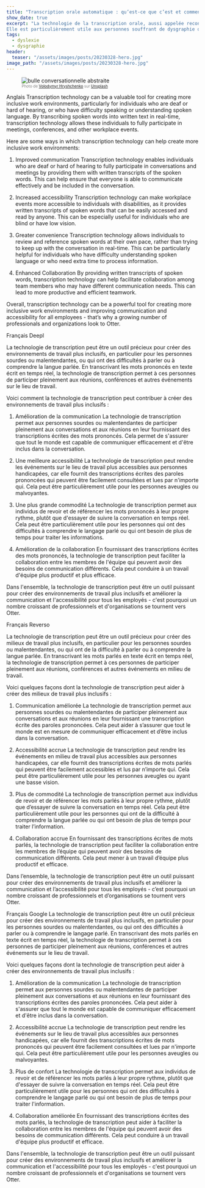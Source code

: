 ```yaml
---
title: "Transcription orale automatique : qu’est-ce que c’est et comment ça marche ?"
show_date: true
excerpt: "La technologie de la transcription orale, aussi appelée reconnaissance vocale ou dictée assistée permet d’écrire des mots en les prononçant à haute voix.
Elle est particulièrement utile aux personnes souffrant de dysgraphie ou de dyslexie, et d’autres troubles de l’apprentissage et de la pensée qui ont un impact sur l’écriture."
tags:
  - dyslexie
  - dysgraphie
header:
  teaser: "/assets/images/posts/20230328-hero.jpg"
image_path: "/assets/images/posts/20230328-hero.jpg"
---
```


<figure>
<img src="{{ site.url }}{{ site.baseurl }}/assets/images/posts/20230328-hero.jpg" alt="bulle conversationnelle abstraite" class="full">
<figcaption style="color:grey; font-size:10px;">Photo de <a href="https://unsplash.com/@lunarts?utm_source=unsplash&utm_medium=referral&utm_content=creditCopyText">Volodymyr Hryshchenko</a> sur <a href="https://unsplash.com/fr/photos/V5vqWC9gyEU?utm_source=unsplash&utm_medium=referral&utm_content=creditCopyText">Unsplash</a>
  </figcaption>
</figure>

Anglais
Transcription technology can be a valuable tool for creating more inclusive work environments, particularly for individuals who are deaf or hard of hearing, or who have difficulty speaking or understanding spoken language. By transcribing spoken words into written text in real-time, transcription technology allows these individuals to fully participate in meetings, conferences, and other workplace events.

Here are some ways in which transcription technology can help create more inclusive work environments:

1. Improved communication
Transcription technology enables individuals who are deaf or hard of hearing to fully participate in conversations and meetings by providing them with written transcripts of the spoken words. This can help ensure that everyone is able to communicate effectively and be included in the conversation.

2. Increased accessibility
Transcription technology can make workplace events more accessible to individuals with disabilities, as it provides written transcripts of spoken words that can be easily accessed and read by anyone. This can be especially useful for individuals who are blind or have low vision.

3. Greater convenience
Transcription technology allows individuals to review and reference spoken words at their own pace, rather than trying to keep up with the conversation in real-time. This can be particularly helpful for individuals who have difficulty understanding spoken language or who need extra time to process information.

4. Enhanced Collaboration
By providing written transcripts of spoken words, transcription technology can help facilitate collaboration among team members who may have different communication needs. This can lead to more productive and efficient teamwork.

Overall, transcription technology can be a powerful tool for creating more inclusive work environments and improving communication and accessibility for all employees - that’s why a growing number of professionals and organizations look to Otter.

Français Deepl

La technologie de transcription peut être un outil précieux pour créer des environnements de travail plus inclusifs, en particulier pour les personnes sourdes ou malentendantes, ou qui ont des difficultés à parler ou à comprendre la langue parlée. En transcrivant les mots prononcés en texte écrit en temps réel, la technologie de transcription permet à ces personnes de participer pleinement aux réunions, conférences et autres événements sur le lieu de travail.

Voici comment la technologie de transcription peut contribuer à créer des environnements de travail plus inclusifs :

1. Amélioration de la communication
La technologie de transcription permet aux personnes sourdes ou malentendantes de participer pleinement aux conversations et aux réunions en leur fournissant des transcriptions écrites des mots prononcés. Cela permet de s'assurer que tout le monde est capable de communiquer efficacement et d'être inclus dans la conversation.

2. Une meilleure accessibilité
La technologie de transcription peut rendre les événements sur le lieu de travail plus accessibles aux personnes handicapées, car elle fournit des transcriptions écrites des paroles prononcées qui peuvent être facilement consultées et lues par n'importe qui. Cela peut être particulièrement utile pour les personnes aveugles ou malvoyantes.

3. Une plus grande commodité
La technologie de transcription permet aux individus de revoir et de référencer les mots prononcés à leur propre rythme, plutôt que d'essayer de suivre la conversation en temps réel. Cela peut être particulièrement utile pour les personnes qui ont des difficultés à comprendre le langage parlé ou qui ont besoin de plus de temps pour traiter les informations.

4. Amélioration de la collaboration
En fournissant des transcriptions écrites des mots prononcés, la technologie de transcription peut faciliter la collaboration entre les membres de l'équipe qui peuvent avoir des besoins de communication différents. Cela peut conduire à un travail d'équipe plus productif et plus efficace.

Dans l'ensemble, la technologie de transcription peut être un outil puissant pour créer des environnements de travail plus inclusifs et améliorer la communication et l'accessibilité pour tous les employés - c'est pourquoi un nombre croissant de professionnels et d'organisations se tournent vers Otter.

Français Reverso

La technologie de transcription peut être un outil précieux pour créer des milieux de travail plus inclusifs, en particulier pour les personnes sourdes ou malentendantes, ou qui ont de la difficulté à parler ou à comprendre la langue parlée. En transcrivant les mots parlés en texte écrit en temps réel, la technologie de transcription permet à ces personnes de participer pleinement aux réunions, conférences et autres événements en milieu de travail.

Voici quelques façons dont la technologie de transcription peut aider à créer des milieux de travail plus inclusifs :

1. Communication améliorée
La technologie de transcription permet aux personnes sourdes ou malentendantes de participer pleinement aux conversations et aux réunions en leur fournissant une transcription écrite des paroles prononcées. Cela peut aider à s’assurer que tout le monde est en mesure de communiquer efficacement et d’être inclus dans la conversation.

2. Accessibilité accrue
La technologie de transcription peut rendre les événements en milieu de travail plus accessibles aux personnes handicapées, car elle fournit des transcriptions écrites de mots parlés qui peuvent être facilement accessibles et lus par n’importe qui. Cela peut être particulièrement utile pour les personnes aveugles ou ayant une basse vision.

3. Plus de commodité
La technologie de transcription permet aux individus de revoir et de référencer les mots parlés à leur propre rythme, plutôt que d’essayer de suivre la conversation en temps réel. Cela peut être particulièrement utile pour les personnes qui ont de la difficulté à comprendre la langue parlée ou qui ont besoin de plus de temps pour traiter l’information.

4. Collaboration accrue
En fournissant des transcriptions écrites de mots parlés, la technologie de transcription peut faciliter la collaboration entre les membres de l’équipe qui peuvent avoir des besoins de communication différents. Cela peut mener à un travail d’équipe plus productif et efficace.

Dans l’ensemble, la technologie de transcription peut être un outil puissant pour créer des environnements de travail plus inclusifs et améliorer la communication et l’accessibilité pour tous les employés - c’est pourquoi un nombre croissant de professionnels et d’organisations se tournent vers Otter.

Français Google
La technologie de transcription peut être un outil précieux pour créer des environnements de travail plus inclusifs, en particulier pour les personnes sourdes ou malentendantes, ou qui ont des difficultés à parler ou à comprendre le langage parlé. En transcrivant des mots parlés en texte écrit en temps réel, la technologie de transcription permet à ces personnes de participer pleinement aux réunions, conférences et autres événements sur le lieu de travail.

Voici quelques façons dont la technologie de transcription peut aider à créer des environnements de travail plus inclusifs :

1. Amélioration de la communication
La technologie de transcription permet aux personnes sourdes ou malentendantes de participer pleinement aux conversations et aux réunions en leur fournissant des transcriptions écrites des paroles prononcées. Cela peut aider à s'assurer que tout le monde est capable de communiquer efficacement et d'être inclus dans la conversation.

2. Accessibilité accrue
La technologie de transcription peut rendre les événements sur le lieu de travail plus accessibles aux personnes handicapées, car elle fournit des transcriptions écrites de mots prononcés qui peuvent être facilement consultées et lues par n'importe qui. Cela peut être particulièrement utile pour les personnes aveugles ou malvoyantes.

3. Plus de confort
La technologie de transcription permet aux individus de revoir et de référencer les mots parlés à leur propre rythme, plutôt que d'essayer de suivre la conversation en temps réel. Cela peut être particulièrement utile pour les personnes qui ont des difficultés à comprendre le langage parlé ou qui ont besoin de plus de temps pour traiter l'information.

4. Collaboration améliorée
En fournissant des transcriptions écrites des mots parlés, la technologie de transcription peut aider à faciliter la collaboration entre les membres de l'équipe qui peuvent avoir des besoins de communication différents. Cela peut conduire à un travail d'équipe plus productif et efficace.

Dans l'ensemble, la technologie de transcription peut être un outil puissant pour créer des environnements de travail plus inclusifs et améliorer la communication et l'accessibilité pour tous les employés - c'est pourquoi un nombre croissant de professionnels et d'organisations se tournent vers Otter.
